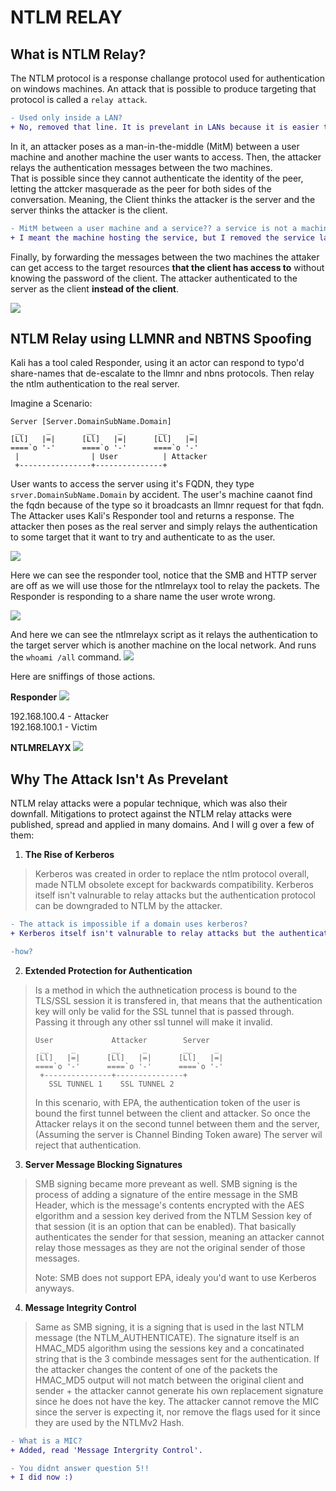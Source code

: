 # NTLM RELAY

## What is NTLM Relay?
The NTLM protocol is a response challange protocol used for authentication on windows machines. An attack that is possible to produce targeting that protocol is called a `relay attack`.

```diff
- Used only inside a LAN?
+ No, removed that line. It is prevelant in LANs because it is easier to perform MiTM attack inside LANs.
```

In it, an attacker poses as a man-in-the-middle (MitM) between a user machine and another machine the user wants to access. Then, the attacker relays the authentication messages between the two machines.<br>
That is possible since they cannot authenticate the identity of the peer, letting the attcker masquerade as the peer for both sides of the conversation. Meaning, the Client thinks the attacker is the server and the server thinks the attacker is the client.

```diff
- MitM between a user machine and a service?? a service is not a machine.
+ I meant the machine hosting the service, but I removed the service label entirely.
```

Finally, by forwarding the messages between the two machines the attaker can get access to the target resources **that the client has access to** without knowing the password of the client. The attacker authenticated to the server as the client **instead of the client**.

![](/Pictures/NTLM/NTLM_Relay_Process.png)

## NTLM Relay using LLMNR and NBTNS Spoofing
Kali has a tool caled Responder, using it an actor can respond to typo'd share-names that de-escalate to the llmnr and nbns protocols. Then relay the ntlm authentication to the real server.

Imagine a Scenario:
```
Server [Server.DomainSubName.Domain]
 __     _        __     _        __     _
[Ll]   |=|      [Ll]   |=|      [Ll]   |=|
====`o '-'      ====`o '-'      ====`o '-'
 |                | User          | Attacker
 +----------------+---------------+
```

User wants to access the server using it's FQDN, they type `srver.DomainSubName.Domain` by accident. The user's machine caanot find the fqdn because of the type so it broadcasts an llmnr request for that fqdn. The Attacker uses Kali's Responder tool and returns a response.
The attacker then poses as the real server and simply relays the authentication to some target that it want to try and authenticate to as the user.

![](/Pictures/NTLM_Relay/01_Responder.png)

Here we can see the responder tool, notice that the SMB and HTTP server are off as we will use those for the ntlmrelayx tool to relay the packets. The Responder is responding to a share name the user wrote wrong.

![](/Pictures/NTLM_Relay/03_Run_SMB_Typo.png)

And here we can see the ntlmrelayx script as it relays the authentication to the target server which is another machine on the local network. And runs the `whoami /all` command.
![](/Pictures/NTLM_Relay/02_ntlmrelayx.png)

Here are sniffings of those actions.

**Responder**
![](/Pictures/NTLM_Relay/99_Wireshark_NBNS_LLMNR_Poisoning.PNG)

192.168.100.4 - Attacker                                                                                                        <br>
192.168.100.1 - Victim

**NTLMRELAYX**
![](/Pictures/NTLM_Relay/99_Kali_To_Target_Relay.PNG)



## Why The Attack Isn't As Prevelant

NTLM relay attacks were a popular technique, which was also their downfall. Mitigations to protect against the NTLM relay attacks were published, spread and applied in many domains. And I will g over a few of them:

1. **The Rise of Kerberos**
> Kerberos was created in order to replace the ntlm protocol overall, made NTLM obsolete except for backwards compatibility. Kerberos itself isn't valnurable to relay attacks but the authentication protocol can be downgraded to NTLM by the attacker.

```diff
- The attack is impossible if a domain uses kerberos?
+ Kerberos itself isn't valnurable to relay attacks but the authentication protocol can be downgraded to NTLM by the attacker.

-how?
```
2. **Extended Protection for Authentication**
> Is a method in which the authnetication process is bound to the TLS/SSL session it is transfered in, that means that the authentication key will only be valid for the SSL tunnel that is passed through. Passing it through any other ssl tunnel will make it invalid.
>
> ```
> User             Attacker        Server
>  __     _        __     _        __     _
> [Ll]   |=|      [Ll]   |=|      [Ll]   |=|
> ====`o '-'      ====`o '-'      ====`o '-'
>  +---------------+---------------+
>    SSL TUNNEL 1    SSL TUNNEL 2
> ```
>
> In this scenario, with EPA, the authentication token of the user is bound the first tunnel between the client and attacker. So once the Attacker relays it on the second tunnel between them and the server, (Assuming the server is Channel Binding Token aware) The server wil reject that authentication.

3. **Server Message Blocking Signatures**
> SMB signing became more preveant as well. SMB signing is the process of adding a signature of the entire message in the SMB Header, which is the message's contents encrypted with the AES elgorithm and a session key derived from the NTLM Session key of that session (it is an option that can be enabled). That basically authenticates the sender for that session, meaning an attacker cannot relay those messages as they are not the original sender of those messages.
>
> Note: SMB does not support EPA, idealy you'd want to use Kerberos anyways.

4. **Message Integrity Control**
> Same as SMB signing, it is a signing that is used in the last NTLM message (the NTLM_AUTHENTICATE). The signature itself is an HMAC_MD5 algorithm using the sessions key and a concatinated string that is the 3 combinde messages sent for the authentication. If the attacker changes the content of one of the packets the HMAC_MD5 output will not match between the original client and sender + the attacker cannot generate his own replacement signature since he does not have the key.
> The attacker cannot remove the MIC since the server is expecting it, nor remove the flags used for it since they are used by the NTLMv2 Hash. 

```diff
- What is a MIC?
+ Added, read 'Message Intergrity Control'.
```

```diff
- You didnt answer question 5!!
+ I did now :)
```
